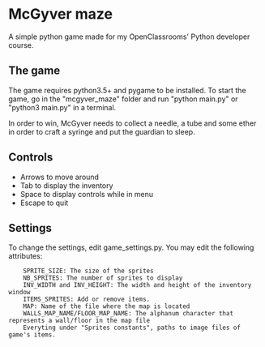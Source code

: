 # McGyver maze

A simple python game made for my OpenClassrooms' Python developer course.

## The game

The game requires python3.5+ and pygame to be installed. 
To start the game, go in the "mcgyver_maze" folder and run "python main.py" or "python3 main.py" in a terminal.

In order to win, McGyver needs to collect a needle, a tube and some ether in order to craft a syringe and put the guardian to sleep.

## Controls

* Arrows to move around
* Tab to display the inventory
* Space to display controls while in menu 
* Escape to quit

## Settings

To change the settings, edit game_settings.py. You may edit the following attributes:

        SPRITE_SIZE: The size of the sprites
        NB_SPRITES: The number of sprites to display
        INV_WIDTH and INV_HEIGHT: The width and height of the inventory window
        ITEMS_SPRITES: Add or remove items.
        MAP: Name of the file where the map is located
        WALLS_MAP_NAME/FLOOR_MAP_NAME: The alphanum character that represents a wall/floor in the map file
        Everyting under "Sprites constants", paths to image files of game's items.
